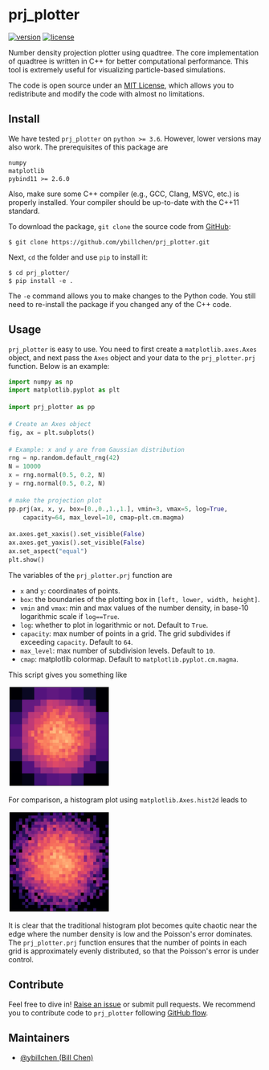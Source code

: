 # prj_plotter

[![version](https://img.shields.io/badge/version-0.1.0-blue.svg)](https://github.com/ybillchen/prj_plotter)
[![license](https://img.shields.io/github/license/ybillchen/prj_plotter)](LICENSE)
<!-- [![workflows](https://img.shields.io/github/actions/workflow/status/ybillchen/GC_formation_model/build.yaml?logo=github)](https://github.com/ybillchen/GC_formation_model/actions/workflows/build.yaml) -->

Number density projection plotter using quadtree. The core implementation of quadtree is written in C++ for better computational performance. This tool is extremely useful for visualizing particle-based simulations.

The code is open source under an [MIT License](LICENSE), which allows you to redistribute and modify the code with almost no limitations.

## Install

We have tested `prj_plotter` on `python >= 3.6`. However, lower versions may also work. The prerequisites of this package are
```
numpy
matplotlib
pybind11 >= 2.6.0
```
 
Also, make sure some C++ compiler (e.g., GCC, Clang, MSVC, etc.) is properly installed. Your compiler should be up-to-date with the C++11 standard.

To download the package, `git clone` the source code from [GitHub](https://github.com/ybillchen/prj_plotter):
```shell
$ git clone https://github.com/ybillchen/prj_plotter.git
```
Next, `cd` the folder and use `pip` to install it:
```shell
$ cd prj_plotter/
$ pip install -e .
```
The `-e` command allows you to make changes to the Python code. You still need to re-install the package if you changed any of the C++ code.

## Usage

`prj_plotter` is easy to use. You need to first create a `matplotlib.axes.Axes` object, and next pass the `Axes` object and your data to the `prj_plotter.prj` function. Below is an example:
```python
import numpy as np 
import matplotlib.pyplot as plt

import prj_plotter as pp

# Create an Axes object
fig, ax = plt.subplots()

# Example: x and y are from Gaussian distribution
rng = np.random.default_rng(42)
N = 10000
x = rng.normal(0.5, 0.2, N)
y = rng.normal(0.5, 0.2, N)

# make the projection plot
pp.prj(ax, x, y, box=[0.,0.,1.,1.], vmin=3, vmax=5, log=True, 
	capacity=64, max_level=10, cmap=plt.cm.magma)

ax.axes.get_xaxis().set_visible(False)
ax.axes.get_yaxis().set_visible(False)
ax.set_aspect("equal")
plt.show()
```
The variables of the `prj_plotter.prj` function are

* `x` and `y`: coordinates of points.
* `box`: the boundaries of the plotting box in `[left, lower, width, height]`.
* `vmin` and `vmax`: min and max values of the number density, in base-10 logarithmic scale if `log==True`.
* `log`: whether to plot in logarithmic or not. Default to `True`.
* `capacity`: max number of points in a grid. The grid subdivides if exceeding `capacity`. Default to `64`.
* `max_level`: max number of subdivision levels. Default to `10`.
* `cmap`: matplotlib colormap. Default to `matplotlib.pyplot.cm.magma`.

This script gives you something like 

<img src="figs/prj_demo.png" alt="Demo prj" width="40%"/>

For comparison, a histogram plot using `matplotlib.Axes.hist2d` leads to

<img src="figs/hist2d_demo.png" alt="Demo hist2d" width="40%"/>

It is clear that the traditional histogram plot becomes quite chaotic near the edge where the number density is low and the Poisson's error dominates. The `prj_plotter.prj` function ensures that the number of points in each grid is approximately evenly distributed, so that the Poisson's error is under control.


## Contribute

Feel free to dive in! [Raise an issue](https://github.com/ybillchen/prj_plotter/issues/new) or submit pull requests. We recommend you to contribute code to `prj_plotter` following [GitHub flow](https://docs.github.com/en/get-started/quickstart/github-flow). 

## Maintainers

- [@ybillchen (Bill Chen)](https://github.com/ybillchen)
